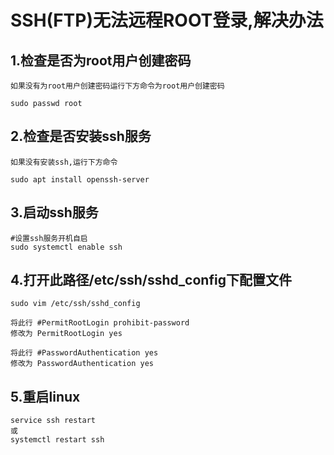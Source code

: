 # SSH(FTP)无法远程ROOT登录,解决办法

## 1.检查是否为root用户创建密码
    如果没有为root用户创建密码运行下方命令为root用户创建密码
    
    sudo passwd root

## 2.检查是否安装ssh服务
    如果没有安装ssh,运行下方命令
    
    sudo apt install openssh-server

## 3.启动ssh服务
    #设置ssh服务开机自启
    sudo systemctl enable ssh

## 4.打开此路径/etc/ssh/sshd_config下配置文件
    sudo vim /etc/ssh/sshd_config
    
    将此行 #PermitRootLogin prohibit-password
    修改为 PermitRootLogin yes

    将此行 #PasswordAuthentication yes
    修改为 PasswordAuthentication yes

    

## 5.重启linux
    service ssh restart 
    或
    systemctl restart ssh



